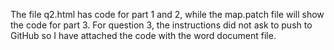 The file q2.html has code for part 1 and 2, while the map.patch file will show the code for part 3. 
For question 3, the instructions did not ask to push to GitHub so I have attached the code with the word document file.
